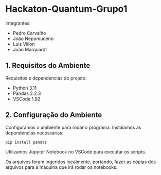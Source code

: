 # Hackaton-Quantum-Grupo1

Integrantes:

- Pedro Carvalho
- João Nepomuceno
- Luis Villon
- João Marquardt
    
## 1. Requisitos do Ambiente

Requisitos e dependencias do projeto:
- Python 3.11
- Pandas 2.2.3
- VSCode 1.92


## 2. Configuração do Ambiente

Configuramos o ambiente para rodar o programa. Instalamos as dependencias necessárias:

```
pip install pandas
```

Utilizamos Jupyter Notebook no VSCode para executar os scripts.


Os arquivos foram ingeridos localmente, portando, fazer as cópias dos arquivos para a máquina que irá rodar os notebooks.
